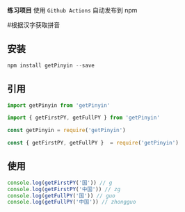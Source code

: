 **练习项目**
使用 `Github Actions` 自动发布到 npm

#根据汉字获取拼音

## 安装

```js
npm install getPinyin --save
```

## 引用

```js
import getPinyin from 'getPinyin'

import { getFirstPY, getFullPY } from 'getPinyin' 
```

```js
const getPinyin = require('getPinyin')

const { getFirstPY, getFullPY }  = require('getPinyin')

```

## 使用

```js
console.log(getFirstPY('国')) // g
console.log(getFirstPY('中国')) // zg
console.log(getFullPY('国')) // guo
console.log(getFullPY('中国')) // zhongguo
```
